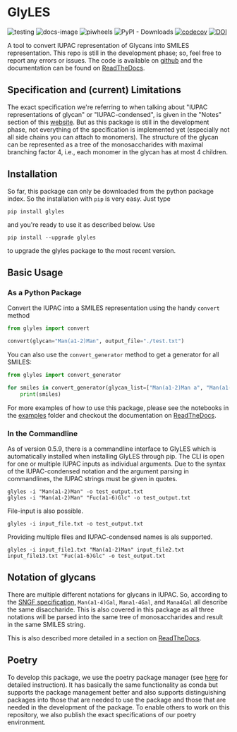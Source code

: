 # GlyLES

![testing](https://github.com/kalininalab/glyles/actions/workflows/test.yaml/badge.svg)
![docs-image](https://readthedocs.org/projects/glyles/badge/?version=latest)
![piwheels](https://img.shields.io/piwheels/v/glyles) 
![PyPI - Downloads](https://img.shields.io/pypi/dm/glyles) 
[![codecov](https://codecov.io/gh/kalininalab/GlyLES/branch/main/graph/badge.svg)](https://codecov.io/gh/kalininalab/glyles)
[![DOI](https://zenodo.org/badge/431874597.svg)](https://zenodo.org/badge/latestdoi/431874597)

A tool to convert IUPAC representation of Glycans into SMILES representation. This repo is still in the development 
phase; so, feel free to report any errors or issues. The code is available on 
[github](https://github.com/kalininalab/GlyLES/) and the documentation can be found on 
[ReadTheDocs](https://glyles.readthedocs.io/en/latest/index.html).

## Specification and (current) Limitations

The exact specification we're referring to when talking about "IUPAC representations of glycan" or "IUPAC-condensed", 
is given in the "Notes" section of this [website](https://www.ncbi.nlm.nih.gov/glycans/snfg.html). But as this package 
is still in the development phase, not everything of the specification is implemented yet (especially not all side 
chains you can attach to monomers). The structure of the glycan can be represented as a tree of the monosaccharides 
with maximal branching factor 4, i.e., each monomer in the glycan has at most 4 children.

## Installation

So far, this package can only be downloaded from the python package index. So the installation with `pip` is very easy.
Just type

``````shell
pip install glyles
``````

and you're ready to use it as described below. Use 

``````shell
pip install --upgrade glyles
``````

to upgrade the glyles package to the most recent version.

## Basic Usage

### As a Python Package

Convert the IUPAC into a SMILES representation using the handy `convert` method

``````python
from glyles import convert

convert(glycan="Man(a1-2)Man", output_file="./test.txt")
``````

You can also use the `convert_generator` method to get a generator for all SMILES:

``````python
from glyles import convert_generator

for smiles in convert_generator(glycan_list=["Man(a1-2)Man a", "Man(a1-2)Man b"]):
    print(smiles)
``````

For more examples of how to use this package, please see the notebooks in the 
[examples](https://github.com/kalininalab/GlyLES/tree/dev/examples) folder and checkout the documentation on 
[ReadTheDocs](https://glyles.readthedocs.io/en/latest/index.html).

### In the Commandline

As of version 0.5.9, there is a commandline interface to GlyLES which is automatically installed when installing GlyLES 
through pip. The CLI is open for one or multiple IUPAC inputs as individual arguments. Due to the syntax of the 
IUPAC-condensed notation and the argument parsing in commandlines, the IUPAC strings must be given in quotes.

``````shell
glyles -i "Man(a1-2)Man" -o test_output.txt
glyles -i "Man(a1-2)Man" "Fuc(a1-6)Glc" -o test_output.txt
``````

File-input is also possible.
``````shell
glyles -i input_file.txt -o test_output.txt
``````

Providing multiple files and IUPAC-condensed names is als supported.
``````shell
glyles -i input_file1.txt "Man(a1-2)Man" input_file2.txt input_file13.txt "Fuc(a1-6)Glc" -o test_output.txt
``````

## Notation of glycans

There are multiple different notations for glycans in IUPAC. So, according to the 
[SNGF specification](https://www.ncbi.nlm.nih.gov/glycans/snfg.html), `Man(a1-4)Gal`, `Mana1-4Gal`, and `Mana4Gal` 
all describe the same disaccharide. This is also covered in this package as all three notations will be parsed into the 
same tree of monosaccharides and result in the same SMILES string.

This is also described more detailed in a section on [ReadTheDocs](https://glyles.readthedocs.io/en/latest/notes/notation.html).

## Poetry

To develop this package, we use the poetry package manager (see [here](https://python-poetry.org/) for detailed
instruction). It has basically the same functionality as conda but supports the package management better and also 
supports distinguishing packages into those that are needed to use the package and those that are needed in the 
development of the package. To enable others to work on this repository, we also publish the exact 
specifications of our poetry environment.
